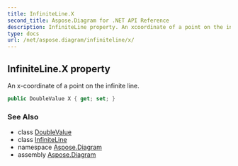 ```yaml
---
title: InfiniteLine.X
second_title: Aspose.Diagram for .NET API Reference
description: InfiniteLine property. An xcoordinate of a point on the infinite line
type: docs
url: /net/aspose.diagram/infiniteline/x/
---
```

## InfiniteLine.X property

An x-coordinate of a point on the infinite line.

```csharp
public DoubleValue X { get; set; }
```

### See Also

* class [DoubleValue](../../doublevalue/)
* class [InfiniteLine](../)
* namespace [Aspose.Diagram](../../infiniteline/)
* assembly [Aspose.Diagram](../../../)


